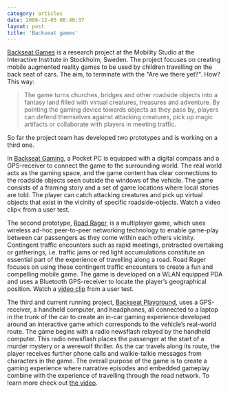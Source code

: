 ```yaml
---
category: articles
date: 2006-12-05 08:40:37
layout: post
title: 'Backseat games'
---
```


<p><a href="http://www.tii.se/mobility/Backseat/backseatgames.htm">Backseat Games</a> is a research project at the Mobility Studio at the Interactive Institute in Stockholm, Sweden. The project focuses on creating mobile augmented reality games to be used by children travelling on the back seat of cars. The aim, to terminate with the "Are we there yet?". How? This way:</p>

<blockquote>The game turns churches, bridges and other roadside objects into a fantasy land filled with virtual creatures, treasures and adventure. By pointing the gaming device towards objects as they pass by, players can defend themselves against attacking creatures, pick up magic artifacts or collaborate with players in meeting traffic.</blockquote>

<p>So far the project team has developed two prototypes and is working on a third one.</p>

<p>In <a href="http://www.tii.se/mobility/Backseat/backseatgamesBSG.htm">Backseat Gaming</a>, a Pocket PC is equipped with a digital compass and a GPS-receiver to connect the game to the surrounding world. The real world acts as the gaming space, and the game content has clear connections to the roadside objects seen outside the windows of the vehicle. The game consists of a framing story and a set of game locations where local stories are told. The player can catch attacking creatures and pick up virtual objects that exist in the vicinity of specific roadside-objects. Watch a <a hrf="http://www.tii.se/mobility/Backseat/media/BSGwebSubt.mov">video clip</a>< from a user test.</p>

<p>The second prototype, <a href="http://www.tii.se/mobility/Backseat/backseatgamesRR.htm">Road Rager</a>, is a multiplayer game, which uses wireless ad-hoc peer-to-peer networking technology to enable game-play between car passengers as they come within each others vicinity. Contingent traffic encounters such as rapid meetings, protracted overtaking or gatherings, i.e. traffic jams or red light accumulations constitute an essential part of the experience of travelling along a road. Road Rager focuses on using these contingent traffic encounters to create a fun and compelling mobile game. The game is developed on a WLAN equipped PDA and uses a Bluetooth GPS-receiver to locate the player’s geographical position. Watch a <a href="http://www.tii.se/mobility/Backseat/media/RRweb.mov">video clip</a> from a user test.</p>

<p>The third and current running project, <a href="http://www.tii.se/mobility/BSP/docs/project.htm">Backseat Playground</a>, uses a GPS-receiver, a handheld computer, and headphones, all connected to a laptop in the trunk of the car to create an in-car gaming experience developed around an interactive game which corresponds to the vehicle’s real-world route. The game begins with a radio newsflash relayed by the handheld computer. This radio newsflash places the passenger at the start of a murder mystery or a werewolf thriller. As the car travels along its route, the player receives further phone calls and walkie-talkie messages from characters in the game. The overall purpose of the game is to create a gaming experience where narrative episodes and embedded gameplay combine with the experience of travelling through the road network. To learn more check out <a href="http://www.tii.se/mobility/BSP/mov/BSPTrailer_06_phase1.mp4">the video</a>.</p>
